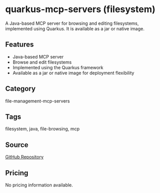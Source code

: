 # quarkus-mcp-servers (filesystem)

A Java-based MCP server for browsing and editing filesystems, implemented using Quarkus. It is available as a jar or native image.

## Features
- Java-based MCP server
- Browse and edit filesystems
- Implemented using the Quarkus framework
- Available as a jar or native image for deployment flexibility

## Category
file-management-mcp-servers

## Tags
filesystem, java, file-browsing, mcp

## Source
[GitHub Repository](https://github.com/quarkiverse/quarkus-mcp-servers/tree/main/filesystem)

## Pricing
No pricing information available.